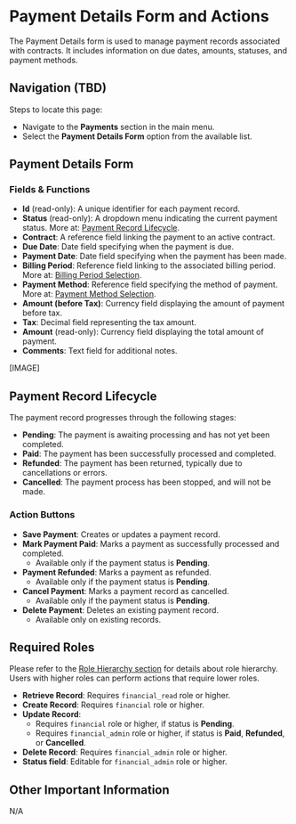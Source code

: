 # Payment Details Form and Actions

The Payment Details form is used to manage payment records associated with contracts. It includes information on due dates, amounts, statuses, and payment methods.

## Navigation (TBD)

Steps to locate this page:

- Navigate to the **Payments** section in the main menu.
- Select the **Payment Details Form** option from the available list.

## Payment Details Form

### Fields & Functions

- **Id** (read-only): A unique identifier for each payment record.
- **Status** (read-only): A dropdown menu indicating the current payment status. More at: [Payment Record Lifecycle](#payment-record-lifecycle).
- **Contract**: A reference field linking the payment to an active contract.
- **Due Date**: Date field specifying when the payment is due.
- **Payment Date**: Date field specifying when the payment has been made.
- **Billing Period**: Reference field linking to the associated billing period. More at: [Billing Period Selection](billing-period-selection).
- **Payment Method**: Reference field specifying the method of payment. More at: [Payment Method Selection](payment-period-selection).
- **Amount (before Tax)**: Currency field displaying the amount of payment before tax.
- **Tax**: Decimal field representing the tax amount.
- **Amount** (read-only): Currency field displaying the total amount of payment.
- **Comments**: Text field for additional notes.

[IMAGE]

## Payment Record Lifecycle

The payment record progresses through the following stages:

- **Pending**: The payment is awaiting processing and has not yet been completed.
- **Paid**: The payment has been successfully processed and completed.
- **Refunded**: The payment has been returned, typically due to cancellations or errors.
- **Cancelled**: The payment process has been stopped, and will not be made.

### Action Buttons

- **Save Payment**: Creates or updates a payment record.
- **Mark Payment Paid**: Marks a payment as successfully processed and completed.
    - Available only if the payment status is **Pending**.
- **Payment Refunded**: Marks a payment as refunded.
    - Available only if the payment status is **Pending**.
- **Cancel Payment**: Marks a payment record as cancelled.
    - Available only if the payment status is **Pending**.
- **Delete Payment**: Deletes an existing payment record.
    - Available only on existing records.

## Required Roles

Please refer to the [Role Hierarchy section](system-roles) for details about role hierarchy. Users with higher roles can perform actions that require lower roles.

- **Retrieve Record**: Requires `financial_read` role or higher.
- **Create Record**: Requires `financial` role or higher.
- **Update Record**:
    - Requires `financial` role or higher, if status is **Pending**.
    - Requires `financial_admin` role or higher, if status is **Paid**, **Refunded**, or **Cancelled**.
- **Delete Record**: Requires `financial_admin` role or higher.
- **Status field**: Editable for `financial_admin` role or higher.

## Other Important Information

N/A